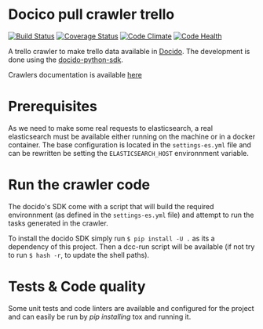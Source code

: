# Docico pull crawler trello

[![Build Status](https://travis-ci.org/cogniteev/docido-pull-crawler-trello.svg?branch=develop)](https://travis-ci.org/cogniteev/docido-pull-crawler-trello)
[![Coverage Status](https://coveralls.io/repos/cogniteev/docido-pull-crawler-trello/badge.svg?branch=develop&service=github)](https://coveralls.io/github/cogniteev/docido-pull-crawler-trello?branch=develop)
[![Code Climate](https://codeclimate.com/github/cogniteev/docido-pull-crawler-trello/badges/gpa.svg)](https://codeclimate.com/github/cogniteev/docido-pull-crawler-trello)
[![Code Health](https://landscape.io/github/cogniteev/docido-pull-crawler-trello/develop/landscape.svg?style=flat)](https://landscape.io/github/cogniteev/docido-pull-crawler-trello/develop)

A trello crawler to make trello data available in
[Docido](http://www.docido.com/).
The development is done using the
[docido-python-sdk](https://github.com/cogniteev/docido-python-sdk).

Crawlers documentation is available
[here](https://cogniteev.github.io/docido-python-sdk/)

# Prerequisites

As we need to make some real requests to elasticsearch, a real elasticsearch
must be available either running on the machine or in a docker container.
The base configuration is located in the ```settings-es.yml``` file and can be
rewritten be setting the ```ELASTICSEARCH_HOST``` environnment variable.

# Run the crawler code

The docido's SDK come with a script that will build the required environnment
(as defined in the ```settings-es.yml``` file) and attempt to run the tasks
generated in the crawler.

To install the docido SDK simply run ```$ pip install -U .``` as its a
dependency of this project. Then a dcc-run script will be available (if not try
to run ```$ hash -r```, to update the shell paths).

# Tests & Code quality

Some unit tests and code linters are available and configured for the project
and can easily be run by *pip installing* tox and running it.
